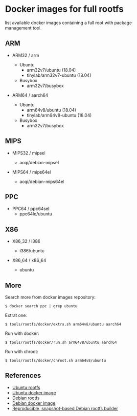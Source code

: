 
# Docker images for full rootfs

list available docker images containing a full root with package management tool.

## ARM

* ARM32 / arm
  - Ubuntu
    - arm32v7/ubuntu (18.04)
    - tinylab/arm32v7-ubuntu (18.04)
  - Busybox
    - arm32v7/busybox

* ARM64 / aarch64
  - Ubuntu
    - arm64v8/ubuntu (18.04)
    - tinylab/arm64v8-ubuntu (18.04)
  - Busybox
    - arm32v7/busybox

## MIPS

* MIPS32 / mipsel
  - aoqi/debian-mipsel

* MIPS64 / mips64el
  - aoqi/debian-mips64el

## PPC

* PPC64 / ppc64sel
  - ppc64le/ubuntu

## X86

* X86_32 / i386
  - i386/ubuntu

* X86_64 / x86_64
  - ubuntu

## More

Search more from docker images repository:

    $ docker search ppc | grep ubuntu

Extrat one:

    $ tools/rootfs/docker/extra.sh arm64v8/ubuntu aarch64

Run with docker:

    $ tools/rootfs/docker/run.sh arm64v8/ubuntu aarch64

Run with chroot:

    $ tools/rootfs/docker/chroot.sh arm64v8/ubuntu

## References

* [Ubuntu rootfs][1]
* [Ubuntu docker image][2]
* [Debian rootfs][3]
* [Debian docker image][4]
* [Reproducible, snapshot-based Debian rootfs builder][5]

[1]: https://partner-images.canonical.com/core/
[2]: https://hub.docker.com/r/arm64v8/ubuntu
[3]: https://github.com/debuerreotype/docker-debian-artifacts/tree/dist-arm64v8
[4]: https://hub.docker.com/r/arm64v8/debian
[5]: https://github.com/debuerreotype/debuerreotype
